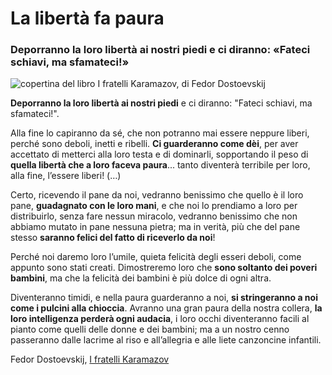 # La libertà fa paura

### Deporranno la loro libertà ai nostri piedi e ci diranno: «Fateci schiavi, ma sfamateci!»

![copertina del libro I fratelli Karamazov, di Fedor Dostoevskij](i-fratelli-karamazov.jpeg)

**Deporranno la loro libertà ai nostri piedi** e ci diranno: "Fateci schiavi, ma sfamateci!".

Alla fine lo capiranno da sé, che non potranno mai essere neppure liberi, perché sono deboli, inetti e ribelli. **Ci guarderanno come dèi**, per aver accettato di metterci alla loro testa e di dominarli, sopportando il peso di **quella libertà che a loro faceva paura**... tanto diventerà terribile per loro, alla fine, l’essere liberi! (…)

Certo, ricevendo il pane da noi, vedranno benissimo che quello è il loro pane, **guadagnato con le loro mani**, e che noi lo prendiamo a loro per distribuirlo, senza fare nessun miracolo, vedranno benissimo che non abbiamo mutato in pane nessuna pietra; ma in verità, più che del pane stesso **saranno felici del fatto di riceverlo da noi**!

Perché noi daremo loro l’umile, quieta felicità degli esseri deboli, come appunto sono stati creati. Dimostreremo loro che **sono soltanto dei poveri bambini**, ma che la felicità dei bambini è più dolce di ogni altra.

Diventeranno timidi, e nella paura guarderanno a noi, **si stringeranno a noi come i pulcini alla chioccia**. Avranno una gran paura della nostra collera, **la loro intelligenza perderà ogni audacia**, i loro occhi diventeranno facili al pianto come quelli delle donne e dei bambini; ma a un nostro cenno passeranno dalle lacrime al riso e all’allegria e alle liete canzoncine infantili.

Fedor Dostoevskij, [I fratelli Karamazov](https://amzn.to/44QD4YG)